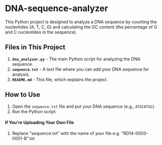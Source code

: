 # DNA-sequence-analyzer
This Python project is designed to analyze a DNA sequence by counting the nucleotides (A, T, C, G) and calculating the GC content (the percentage of G and C nucleotides in the sequence).

## Files in This Project
1. **`dna_analyzer.py`** - The main Python script for analyzing the DNA sequence.
2. **`sequence.txt`** - A text file where you can add your DNA sequence for analysis.
3. **`README.md`** - This file, which explains the project.

## How to Use
1. Open the `sequence.txt` file and put your DNA sequence (e.g., `ATGCATGC`).
2. Run the Python script:

#### If You're Uploading Your Own File
1. Replace "sequence.txt" with the name of your file e.g. "RD14-0003-0001-B".txt

